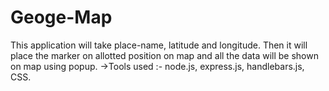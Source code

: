 # Geoge-Map
This application will take place-name, latitude and longitude. Then it will place the marker on allotted position on map and all the data will be shown on map using popup.
->Tools used :- node.js, express.js, handlebars.js, CSS.
